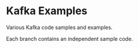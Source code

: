 # Kafka Examples

Various Kafka code samples and examples.

Each branch contains an independent sample code.
